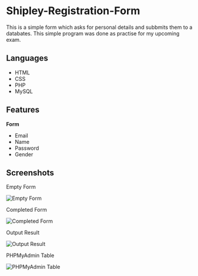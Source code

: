 
# Shipley-Registration-Form



This is a simple form which asks for personal details and subbmits them to a databates. This simple program was done as practise for my upcoming exam. 




## Languages

- HTML
- CSS
- PHP
- MySQL
## Features

**Form**
- Email
- Name
- Password
- Gender


## Screenshots

Empty Form

![Empty Form](https://user-images.githubusercontent.com/74497475/153846617-31ce0e86-d565-4bef-839e-02fd3b98b18c.jpg)

Completed Form

![Completed Form](https://user-images.githubusercontent.com/74497475/153846656-31ab2287-e3de-4350-94a3-43650aff0b81.jpg)

Output Result

![Output Result](https://user-images.githubusercontent.com/74497475/153846683-c21ffa48-21c6-4581-8725-1da27d34c988.jpg)

PHPMyAdmin Table

![PHPMyAdmin Table](https://user-images.githubusercontent.com/74497475/153846716-1e96fac4-2b8b-45d2-8210-a648855e4a84.jpg)

